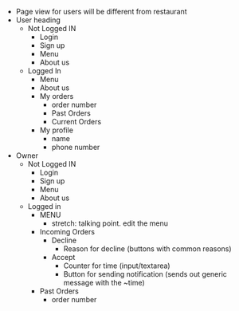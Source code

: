 - Page view for users will be different from restaurant
- User heading
  - Not Logged IN
    - Login
    - Sign up
    - Menu
    - About us
  - Logged In
    - Menu
    - About us
    - My orders
      - order number
      - Past Orders
      - Current Orders
    - My profile
      - name
      - phone number
- Owner
  - Not Logged IN
    - Login
    - Sign up
    - Menu
    - About us
  - Logged in
    - MENU
      - stretch: talking point. edit the menu
    - Incoming Orders
      - Decline 
        - Reason for decline (buttons with common reasons)
      - Accept
        - Counter for time (input/textarea)
        - Button for sending notification (sends out generic message with the ~time)  
    - Past Orders
      - order number
      
  
